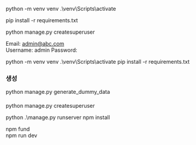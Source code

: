 
python -m venv venv
 .\venv\Scripts\activate

pip install -r requirements.txt  

python manage.py createsuperuser

Email: admin@abc.com   
Username: admin
Password: 

python -m venv venv 
.\venv\Scripts\activate
pip install -r requirements.txt  


###  생성 
python manage.py generate_dummy_data


#### 
python manage.py createsuperuser



python .\manage.py runserver 
npm install   

npm fund  
npm run dev 